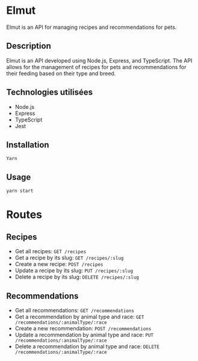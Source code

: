 # Elmut

Elmut is an API for managing recipes and recommendations for pets.


## Description

Elmut is an API developed using Node.js, Express, and TypeScript. The API allows for the management of recipes for pets and recommendations for their feeding based on their type and breed.

## Technologies utilisées

- Node.js
- Express
- TypeScript
- Jest

## Installation

```Yarn```

## Usage

```yarn start```

# Routes
## Recipes

  - Get all recipes: `GET /recipes`
  - Get a recipe by its slug: `GET /recipes/:slug`
  - Create a new recipe: `POST /recipes`
  - Update a recipe by its slug: `PUT /recipes/:slug`
  - Delete a recipe by its slug: `DELETE /recipes/:slug`

## Recommendations

  - Get all recommendations: `GET /recommendations`
  - Get a recommendation by animal type and race: `GET /recommendations/:animalType/:race`
  - Create a new recommendation: `POST /recommendations`
  - Update a recommendation by animal type and race: `PUT /recommendations/:animalType/:race`
  - Delete a recommendation by animal type and race: `DELETE /recommendations/:animalType/:race`